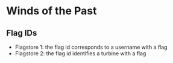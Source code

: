 # Winds of the Past

## Flag IDs

- Flagstore 1: the flag id corresponds to a username with a flag
- Flagstore 2: the flag id identifies a turbine with a flag
